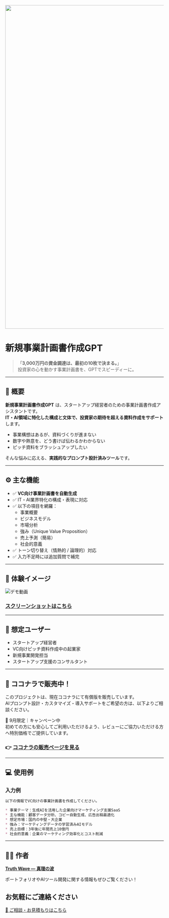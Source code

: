 <p align="center">
<img width="1536" height="1024" alt="段落テキスト" src="https://github.com/user-attachments/assets/5792b355-e63b-4403-93fd-8a75416555cb" />

</p>

# 新規事業計画書作成GPT

> 「**3,000万円の資金調達は、最初の10枚で決まる。**」  
> 投資家の心を動かす事業計画書を、GPTでスピーディーに。

---

## 📌 概要

**新規事業計画書作成GPT** は、スタートアップ経営者のための事業計画書作成アシスタントです。  
**IT・AI領域に特化した構成と文体で、投資家の期待を超える資料作成をサポート**します。

- 事業構想はあるが、資料づくりが進まない
- 数字や熱意を、どう書けば伝わるかわからない
- ピッチ資料をブラッシュアップしたい

そんな悩みに応える、**実践的なプロンプト設計済みツール**です。

---

## ⚙️ 主な機能

- ✅ **VC向け事業計画書を自動生成**
- ✅ IT・AI業界特化の構成・表現に対応
- ✅ 以下の項目を網羅：
  - 事業概要
  - ビジネスモデル
  - 市場分析
  - 強み（Unique Value Proposition）
  - 売上予測（簡易）
  - 社会的意義
- ✅ トーン切り替え（情熱的 / 論理的）対応
- ✅ 入力不足時には追加質問で補完

---

## 📸 **体験イメージ**
![デモ動画](https://github.com/truthwave/GPT-for-new-business-plan-proposals/blob/main/%E8%B3%87%E6%96%99/%E3%83%87%E3%83%A2%E5%8B%95%E7%94%BB.gif)

### [スクリーンショットはこちら](https://github.com/truthwave/GPT-for-new-business-plan-proposals/tree/main/%E8%B3%87%E6%96%99/%E3%82%B9%E3%82%AF%E3%83%AA%E3%83%BC%E3%83%B3%E3%82%B7%E3%83%A7%E3%83%83%E3%83%88)

---

## 🎯 想定ユーザー

- スタートアップ経営者
- VC向けピッチ資料作成中の起業家
- 新規事業開発担当
- スタートアップ支援のコンサルタント

---

## 🛒 ココナラで販売中！

このプロジェクトは、現在ココナラにて有償版を販売しています。  
AIプロンプト設計・カスタマイズ・導入サポートをご希望の方は、以下よりご相談ください。

🎯 9月限定｜キャンペーン中
<br>初めての方にも安心してご利用いただけるよう、レビューにご協力いただける方へ特別価格でご提供しています。

### 👉 [ココナラの販売ページを見る](https://coconala.com/contents_market/pictures/cmfw6skpq099nal0huc9c9tzi)

---

## 💻 使用例

### 入力例

```markdown
以下の情報でVC向けの事業計画書を作成してください。

* 事業テーマ：生成AIを活用した企業向けマーケティング支援SaaS
* 主な機能：顧客データ分析、コピー自動生成、広告出稿最適化
* 想定市場：国内の中堅・大企業
* 強み：マーケティングデータの学習済みAIモデル
* 売上目標：3年後に年間売上10億円
* 社会的意義：企業のマーケティング効率化とコスト削減
```

---

## 🧑‍💻 作者

**[Truth Wave ― 真理の波](https://github.com/truthwave)**  

ポートフォリオやAIツール開発に関する情報もぜひご覧ください！

## お気軽にご連絡ください
[📩 ご相談・お見積もりはこちら](mailto:realmadrid71214591@gmail.com)

